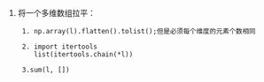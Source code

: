 1. 将一个多维数组拉平： 


        1. np.array(l).flatten().tolist();但是必须每个维度的元素个数相同   
        
        2. import itertools
           list(itertools.chain(*l))  

        3.sum(l, [])

